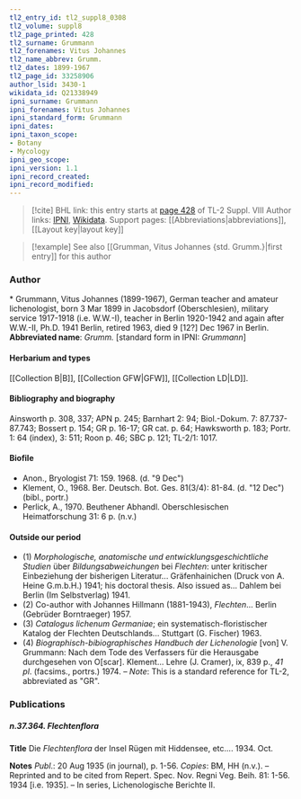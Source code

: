 ```yaml
---
tl2_entry_id: tl2_suppl8_0308
tl2_volume: suppl8
tl2_page_printed: 428
tl2_surname: Grummann
tl2_forenames: Vitus Johannes
tl2_name_abbrev: Grumm.
tl2_dates: 1899-1967
tl2_page_id: 33258906
author_lsid: 3430-1
wikidata_id: Q21338949
ipni_surname: Grummann
ipni_forenames: Vitus Johannes
ipni_standard_form: Grummann
ipni_dates: 
ipni_taxon_scope: 
- Botany
- Mycology
ipni_geo_scope: 
ipni_version: 1.1
ipni_record_created: 
ipni_record_modified:
---
```


> [!cite] BHL link: this entry starts at [page 428](https://www.biodiversitylibrary.org/page/33258906) of TL-2 Suppl. VIII
> Author links: [IPNI](https://www.ipni.org/a/3430-1), [Wikidata](https://www.wikidata.org/wiki/Q21338949). Support pages: [[Abbreviations|abbreviations]], [[Layout key|layout key]]

> [!example] See also [[Grumman, Vitus Johannes {std. Grumm.}|first entry]] for this author

### Author

\* Grummann, Vitus Johannes (1899-1967), German teacher and amateur lichenologist, born 3 Mar 1899 in Jacobsdorf (Oberschlesien), military service 1917-1918 (i.e. W.W.-I), teacher in Berlin 1920-1942 and again after W.W.-II, Ph.D. 1941 Berlin, retired 1963, died 9 \[12?\] Dec 1967 in Berlin. 
**Abbreviated name**: *Grumm.* \[standard form in IPNI: *Grummann*\]

#### Herbarium and types

[[Collection B|B]], [[Collection GFW|GFW]], [[Collection LD|LD]].

#### Bibliography and biography

Ainsworth p. 308, 337; APN p. 245; Barnhart 2: 94; Biol.-Dokum. 7: 87.737-87.743; Bossert p. 154; GR p. 16-17; GR cat. p. 64; Hawksworth p. 183; Portr. 1: 64 (index), 3: 511; Roon p. 46; SBC p. 121; TL-2/1: 1017.

#### Biofile

- Anon., Bryologist 71: 159. 1968. (d. "9 Dec")
- Klement, O., 1968. Ber. Deutsch. Bot. Ges. 81(3/4): 81-84. (d. "12 Dec") (bibl., portr.)
- Perlick, A., 1970. Beuthener Abhandl. Oberschlesischen Heimatforschung 31: 6 p. (n.v.)

#### Outside our period

- (1) *Morphologische, anatomische und entwicklungsgeschichtliche Studien* über *Bildungsabweichungen* bei *Flechten*: unter kritischer Einbeziehung der bisherigen Literatur... Gräfenhainichen (Druck von A. Heine G.m.b.H.) 1941; his doctoral thesis. Also issued as... Dahlem bei Berlin (Im Selbstverlag) 1941.
- (2) Co-author with Johannes Hillmann (1881-1943), *Flechten*... Berlin (Gebrüder Borntraeger) 1957.
- (3) *Catalogus lichenum Germaniae*; ein systematisch-floristischer Katalog der Flechten Deutschlands... Stuttgart (G. Fischer) 1963.
- (4) *Biographisch-bibiographisches Handbuch der Lichenologie* \[von\] V. Grummann: Nach dem Tode des Verfassers für die Herausgabe durchgesehen von O\[scar\]. Klement... Lehre (J. Cramer), ix, 839 p., *41 pl*. (facsims., portrs.) 1974. – *Note*: This is a standard reference for TL-2, abbreviated as "GR".

### Publications

##### n.37.364. Flechtenflora

**Title**
Die *Flechtenflora* der Insel Rügen mit Hiddensee, etc.... 1934. Oct.

**Notes**
*Publ*.: 20 Aug 1935 (in journal), p. 1-56. *Copies*: BM, HH (n.v.). – Reprinted and to be cited from Repert. Spec. Nov. Regni Veg. Beih. 81: 1-56. 1934 \[i.e. 1935\]. – In series, Lichenologische Berichte II.

